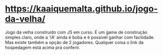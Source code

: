 # https://kaaiquemalta.github.io/jogo-da-velha/

Jogo da velha construído com JS em curso. É um game de construção simples claro, onde a 'IA' ainda é boba e é possível ganhar com facilidade. Mas existe também a opção de 2 jogadores. Qualquer coisa o link da hospedagem está acima pra conferir.
